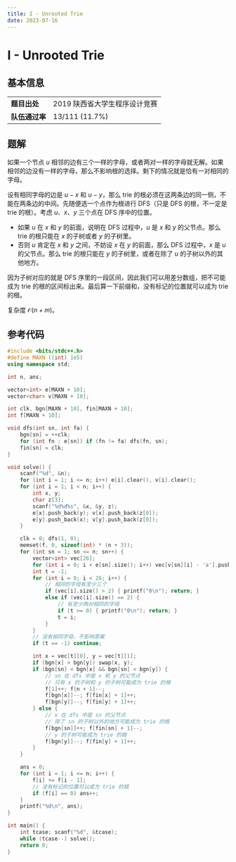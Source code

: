 ```yaml
---
title: I - Unrooted Trie
date: 2023-07-16
---
```


# I - Unrooted Trie

## 基本信息

<table>
<tr>
<td><b>题目出处</b></td><td>2019 陕西省大学生程序设计竞赛</td>
</tr>
<tr>
<td><b>队伍通过率</b></td><td>13/111 (11.7%)</td>
</tr>
</table>

## 题解

如果一个节点 $u$ 相邻的边有三个一样的字母，或者两对一样的字母就无解。如果相邻的边没有一样的字母，那么不影响根的选择。剩下的情况就是恰有一对相同的字母。

设有相同字母的边是 $u - x$ 和 $u - y$，那么 trie 的根必须在这两条边的同一侧，不能在两条边的中间。先随便选一个点作为根进行 DFS（只是 DFS 的根，不一定是 trie 的根）。考虑 $u$、$x$、$y$ 三个点在 DFS 序中的位置。

* 如果 $u$ 在 $x$ 和 $y$ 的前面，说明在 DFS 过程中，$u$ 是 $x$ 和 $y$ 的父节点。那么 trie 的根只能在 $x$ 的子树或者 $y$ 的子树里。
* 否则 $u$ 肯定在 $x$ 和 $y$ 之间，不妨设 $x$ 在 $y$ 的前面，那么 DFS 过程中，$x$ 是 $u$ 的父节点。那么 trie 的根只能在 $y$ 的子树里，或者在除了 $u$ 的子树以外的其他地方。

因为子树对应的就是 DFS 序里的一段区间，因此我们可以用差分数组，把不可能成为 trie 的根的区间标出来。最后算一下前缀和，没有标记的位置就可以成为 trie 的根。

复杂度 $\mathcal{O}(n + m)$。

## 参考代码

```c++ linenums="1"
#include <bits/stdc++.h>
#define MAXN ((int) 1e5)
using namespace std;

int n, ans;

vector<int> e[MAXN + 10];
vector<char> v[MAXN + 10];

int clk, bgn[MAXN + 10], fin[MAXN + 10];
int f[MAXN + 10];

void dfs(int sn, int fa) {
    bgn[sn] = ++clk;
    for (int fn : e[sn]) if (fn != fa) dfs(fn, sn);
    fin[sn] = clk;
}

void solve() {
    scanf("%d", &n);
    for (int i = 1; i <= n; i++) e[i].clear(), v[i].clear();
    for (int i = 1; i < n; i++) {
        int x, y;
        char z[3];
        scanf("%d%d%s", &x, &y, z);
        e[x].push_back(y); v[x].push_back(z[0]);
        e[y].push_back(x); v[y].push_back(z[0]);
    }

    clk = 0; dfs(1, 0);
    memset(f, 0, sizeof(int) * (n + 3));
    for (int sn = 1; sn <= n; sn++) {
        vector<int> vec[26];
        for (int i = 0; i < e[sn].size(); i++) vec[v[sn][i] - 'a'].push_back(e[sn][i]);
        int t = -1;
        for (int i = 0; i < 26; i++) {
            // 相同的字母有至少三个
            if (vec[i].size() > 2) { printf("0\n"); return; }
            else if (vec[i].size() == 2) {
                // 有至少两对相同的字母
                if (t >= 0) { printf("0\n"); return; }
                t = i;
            }
        }
        // 没有相同字母，不影响答案
        if (t == -1) continue;

        int x = vec[t][0], y = vec[t][1];
        if (bgn[x] > bgn[y]) swap(x, y);
        if (bgn[sn] < bgn[x] && bgn[sn] < bgn[y]) {
            // sn 在 dfs 中是 x 和 y 的父节点
            // 只有 x 的子树和 y 的子树可能成为 trie 的根
            f[1]++; f[n + 1]--;
            f[bgn[x]]--; f[fin[x] + 1]++;
            f[bgn[y]]--; f[fin[y] + 1]++;
        } else {
            // x 在 dfs 中是 sn 的父节点
            // 除了 sn 的子树以外的地方可能成为 trie 的根
            f[bgn[sn]]++; f[fin[sn] + 1]--;
            // y 的子树可能成为 trie 的根
            f[bgn[y]]--; f[fin[y] + 1]++;
        }
    }

    ans = 0;
    for (int i = 1; i <= n; i++) {
        f[i] += f[i - 1];
        // 没有标记的位置可以成为 trie 的根
        if (f[i] == 0) ans++;
    }
    printf("%d\n", ans);
}

int main() {
    int tcase; scanf("%d", &tcase);
    while (tcase--) solve();
    return 0;
}
```
